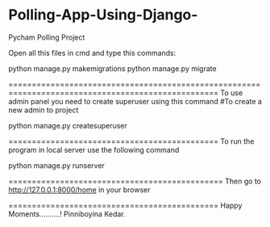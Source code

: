 # Polling-App-Using-Django-
Pycham Polling Project


Open all this files in cmd and type this commands:

python manage.py makemigrations
python manage.py migrate

===================================================================================================
To use admin panel you need to create superuser using this command #To create a new admin to project

python manage.py createsuperuser

=============================================
To run the program in local server use the following command

python manage.py runserver

==============================================
Then go to http://127.0.0.1:8000/home in your browser

=============================================
Happy Moments..........!
Pinniboyina Kedar.
